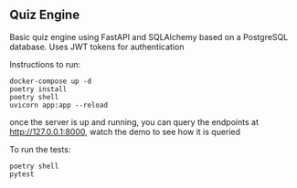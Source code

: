 ## Quiz Engine

Basic quiz engine using FastAPI and SQLAlchemy based on a PostgreSQL database. Uses JWT tokens for authentication

Instructions to run:

```
docker-compose up -d
poetry install
poetry shell
uvicorn app:app --reload
```

once the server is up and running, you can query the endpoints at http://127.0.0.1:8000, watch the demo to see how it is queried

To run the tests:

```
poetry shell
pytest
```
